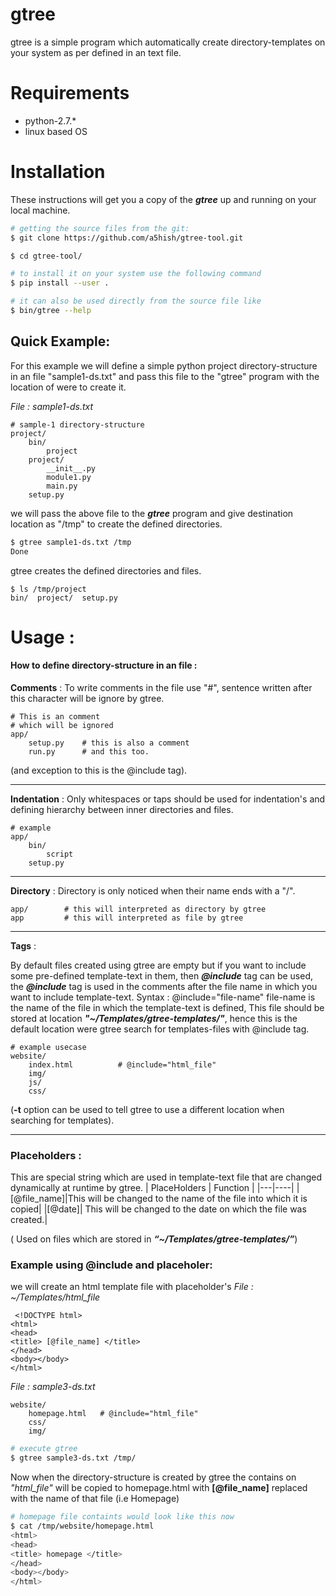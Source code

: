 # gtree
gtree is a simple program which automatically create directory-templates on your system as per defined in an text file.

# Requirements
- python-2.7.*
- linux based OS

# Installation
These instructions will get you a copy of the ***gtree*** up and running on your local machine.


```sh
# getting the source files from the git:
$ git clone https://github.com/a5hish/gtree-tool.git

$ cd gtree-tool/

# to install it on your system use the following command
$ pip install --user .

# it can also be used directly from the source file like
$ bin/gtree --help
```
## Quick Example:
For this example we will define a simple python project directory-structure in an file "sample1-ds.txt" and pass this file to the "gtree" program with the location of were to create it.

*File : sample1-ds.txt*
```
# sample-1 directory-structure
project/
    bin/
        project
    project/
        __init__.py
        module1.py
        main.py
    setup.py    
```

we will pass the above file to the ***gtree*** program and give destination location as "/tmp" to create the defined directories.

```sh
$ gtree sample1-ds.txt /tmp
Done
```
gtree creates the defined directories and files.
```
$ ls /tmp/project
bin/  project/  setup.py
```

# Usage :

#### How to define directory-structure in an file :

**Comments** :
To write comments in the file use "#", sentence written after this character will be ignore by gtree.
```
# This is an comment
# which will be ignored
app/
    setup.py    # this is also a comment
    run.py      # and this too.
```
(and exception to this is the @include tag).

_______
**Indentation** :
Only whitespaces or taps should be used for indentation's and defining hierarchy between inner directories and files.
```
# example
app/
    bin/
        script
    setup.py
```
______
**Directory** :
Directory is only noticed when their name ends with a "/".
```
app/        # this will interpreted as directory by gtree
app         # this will interpreted as file by gtree
```
____
**Tags** :

By default files created using gtree are empty but if you want to include some pre-defined template-text in them, then ***@include*** tag can be used, the ***@include***  tag is used in the comments after the file name in which you want to include template-text.
Syntax : @include="file-name"
file-name is the name of the file in which the template-text is defined, This file should be stored at location ***"~/Templates/gtree-templates/"***, hence this is the default location were gtree search for templates-files with @include tag.
```
# example usecase
website/
    index.html          # @include="html_file"
    img/
    js/
    css/
```
(****-t**** option can be used to tell gtree to use a different location when searching for templates).
____
### Placeholders :
This are special string which are used in template-text file that are changed dynamically at runtime by gtree.
| PlaceHolders | Function |
|---|----|
|[@file_name]|This will be changed to the name of the file into which it is copied|
|[@date]| This will be changed to the date on which the file was created.|

( Used on files which are stored in ***“~/Templates/gtree-templates/”***)
### Example using @include and placeholer:
we will create an html template file with placeholder's
*File : ~/Templates/html_file*
```
 <!DOCTYPE html>
<html>
<head>
<title> [@file_name] </title>
</head>
<body></body>
</html>
```

*File : sample3-ds.txt*
```
website/
    homepage.html   # @include="html_file"
    css/
    img/
```

```sh
# execute gtree
$ gtree sample3-ds.txt /tmp/
```

Now when the directory-structure is created by gtree the contains on *"html_file"* will be copied to homepage.html with **[@file_name]** replaced with the name of that file (i.e Homepage)

```sh
# homepage file containts would look like this now
$ cat /tmp/website/homepage.html
<html>
<head>
<title> homepage </title>
</head>
<body></body>
</html>
```
